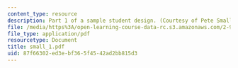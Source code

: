 ```yaml
---
content_type: resource
description: Part 1 of a sample student design. (Courtesy of Pete Small.)
file: /media/https%3A/open-learning-course-data-rc.s3.amazonaws.com/2-996-sailing-yacht-design-13-734-fall-2003/87f66302ed3ebf365f4542ad2bb815d3_small_1.pdf
file_type: application/pdf
resourcetype: Document
title: small_1.pdf
uid: 87f66302-ed3e-bf36-5f45-42ad2bb815d3
---
```

